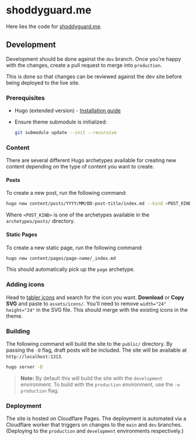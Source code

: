 # shoddyguard.me

Here lies the code for [shoddyguard.me](https://shoddyguard.me).

## Development

Development should be done against the `dev` branch. Once you're happy with the changes, create a pull request to merge into `production`.

This is done so that changes can be reviewed against the dev site before being deployed to the live site.

### Prerequisites

- Hugo (extended version) - [Installation guide](https://gohugo.io/getting-started/installing/)
- Ensure theme submodule is initialized:

  ```bash
  git submodule update --init --recursive
  ```

### Content

There are several different Hugo archetypes available for creating new content depending on the type of content you want to create.

#### Posts

To create a new post, run the following command:

```bash
hugo new content/posts/YYYY/MM/DD-post-title/index.md --kind <POST_KIND>
```

Where `<POST_KIND>` is one of the archetypes available in the `archetypes/posts/` directory.

#### Static Pages

To create a new static page, run the following command:

```bash
hugo new content/pages/page-name/_index.md
```

This should automatically pick up the `page` archetype.

### Adding icons

Head to [tabler icons](https://tabler-icons.io/) and search for the icon you want.
**Download** or **Copy SVG** and paste to `assets/icons/`.
You'll need to remove `width="24" height="24"` in the SVG file.
This should merge with the existing icons in the theme.

### Building

The following command will build the site to the `public/` directory. By passing the `-D` flag, draft posts will be included. The site will be available at `http://localhost:1313`.

```bash
hugo server -D
```

> **Note:** By default this will build the site with the `development` environment. To build with the `production` environment, use the `-e production` flag.

### Deployment

The site is hosted on Cloudflare Pages. The deployment is automated via a Cloudflare worker that triggers on changes to the `main` and `dev` branches.
(Deploying to the `production` and `development` environments respectively.)
